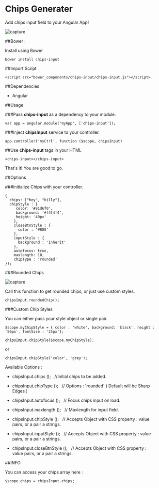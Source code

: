 # Chips Generater
Add chips input field to your Angular App!

![capture](https://cloud.githubusercontent.com/assets/14832322/20634354/01f8a3dc-b376-11e6-90b3-2de59dd10b72.JPG)

##Bower :

Install using Bower

`bower install chips-input`

##Import Script

`<script src="bower_components/chips-input/chips-input.js"></script>`

##Dependencies

- Angular

##Usage

###Pass **chips-input** as a dependency to your module.

`var app = angular.module('myApp', ['chips-input']);`

###Inject **chipsInput** service to your controller.

`app.controller('myCtrl', function ($scope, chipsInput)`

##Use **chips-input** tags in your HTML

`<chips-input></chips-input>`

That's it! You are good to go.

##Options

###Initialize Chips with your controller.

```chipsInput.init(
{
  chips: ["hey", "billy"], 
  chipStyle : {
     color: '#91d6f0', 
     background: '#f4f4f4', 
     height: '40px'
    }, 
    closeBtnStyle : {
      color : '#888'
    }, 
    inputStyle : {
      background : 'inherit'
    }, 
    autofocus: true, 
    maxlength: 10, 
    chipType : 'rounded'
});
```

###Rounded Chips

![capture](https://cloud.githubusercontent.com/assets/14832322/20646998/e5f59d32-b4ad-11e6-89fa-ef51f8fd3719.JPG)

Call this function to get rounded chips, or just use custom styles.

`chipsInput.roundedChip();`

###Custom Chip Styles

You can either pass your style object or single pair.

```
$scope.myChipStyle = { color : 'white', background: 'black', height : '50px', fontSize : '25px'};

chipsInput.chipStyle($scope.myChipStyle);
```

or

`chipsInput.chipStyle('color', 'grey');`


Available Options : 

* chipsInput.chips (); &nbsp;&nbsp;//Initial chips to be added.

* chipsInput.chipType ();  &nbsp;&nbsp;// Options : 'rounded' ( Default will be Sharp Edges )

* chipsInput.autofocus ();  &nbsp;&nbsp;// Focus chips input on load.

* chipsInput.maxlength ();  &nbsp;&nbsp;// Maxlength for input field.

* chipsInput.chipStyle ();  &nbsp;&nbsp;// Accepts Object with CSS property : value pairs, or a pair a strings.

* chipsInput.inputStyle ();   &nbsp;&nbsp;// Accepts Object with CSS property : value pairs, or a pair a strings.

* chipsInput.closeBtnStyle ();   &nbsp;&nbsp;// Accepts Object with CSS property : value pairs, or a pair a strings.



##INFO

You can access your chips array here : 

`$scope.chips = chipsInput.chips;`
